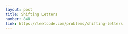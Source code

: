 ```yaml
---
layout: post
title: Shifting Letters
number: 848
link: https://leetcode.com/problems/shifting-letters
---
```

